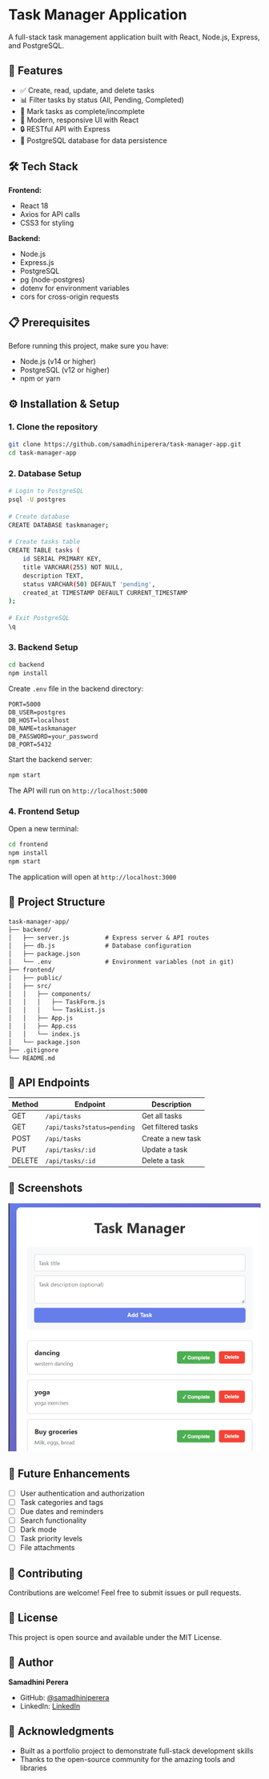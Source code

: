 # Task Manager Application

A full-stack task management application built with React, Node.js, Express, and PostgreSQL.

## 🚀 Features

- ✅ Create, read, update, and delete tasks
- 📊 Filter tasks by status (All, Pending, Completed)
- 🎯 Mark tasks as complete/incomplete
- 🎨 Modern, responsive UI with React
- 🔒 RESTful API with Express
- 💾 PostgreSQL database for data persistence

## 🛠️ Tech Stack

**Frontend:**
- React 18
- Axios for API calls
- CSS3 for styling

**Backend:**
- Node.js
- Express.js
- PostgreSQL
- pg (node-postgres)
- dotenv for environment variables
- cors for cross-origin requests

## 📋 Prerequisites

Before running this project, make sure you have:

- Node.js (v14 or higher)
- PostgreSQL (v12 or higher)
- npm or yarn

## ⚙️ Installation & Setup

### 1. Clone the repository

```bash
git clone https://github.com/samadhiniperera/task-manager-app.git
cd task-manager-app
```

### 2. Database Setup

```bash
# Login to PostgreSQL
psql -U postgres

# Create database
CREATE DATABASE taskmanager;

# Create tasks table
CREATE TABLE tasks (
    id SERIAL PRIMARY KEY,
    title VARCHAR(255) NOT NULL,
    description TEXT,
    status VARCHAR(50) DEFAULT 'pending',
    created_at TIMESTAMP DEFAULT CURRENT_TIMESTAMP
);

# Exit PostgreSQL
\q
```

### 3. Backend Setup

```bash
cd backend
npm install
```

Create `.env` file in the backend directory:

```env
PORT=5000
DB_USER=postgres
DB_HOST=localhost
DB_NAME=taskmanager
DB_PASSWORD=your_password
DB_PORT=5432
```

Start the backend server:

```bash
npm start
```

The API will run on `http://localhost:5000`

### 4. Frontend Setup

Open a new terminal:

```bash
cd frontend
npm install
npm start
```

The application will open at `http://localhost:3000`

## 📁 Project Structure

```
task-manager-app/
├── backend/
│   ├── server.js          # Express server & API routes
│   ├── db.js              # Database configuration
│   ├── package.json
│   └── .env               # Environment variables (not in git)
├── frontend/
│   ├── public/
│   ├── src/
│   │   ├── components/
│   │   │   ├── TaskForm.js
│   │   │   └── TaskList.js
│   │   ├── App.js
│   │   ├── App.css
│   │   └── index.js
│   └── package.json
├── .gitignore
└── README.md
```

## 🔌 API Endpoints

| Method | Endpoint | Description |
|--------|----------|-------------|
| GET | `/api/tasks` | Get all tasks |
| GET | `/api/tasks?status=pending` | Get filtered tasks |
| POST | `/api/tasks` | Create a new task |
| PUT | `/api/tasks/:id` | Update a task |
| DELETE | `/api/tasks/:id` | Delete a task |

## 📸 Screenshots
![alt text](image.png)


## 🎯 Future Enhancements

- [ ] User authentication and authorization
- [ ] Task categories and tags
- [ ] Due dates and reminders
- [ ] Search functionality
- [ ] Dark mode
- [ ] Task priority levels
- [ ] File attachments

## 🤝 Contributing

Contributions are welcome! Feel free to submit issues or pull requests.

## 📝 License

This project is open source and available under the MIT License.

## 👤 Author

**Samadhini Perera**
- GitHub: [@samadhiniperera](https://github.com/samadhiniperera)
- LinkedIn: [LinkedIn](https://www.linkedin.com/in/samadhini-perera-263a842b8/)

## 🙏 Acknowledgments

- Built as a portfolio project to demonstrate full-stack development skills
- Thanks to the open-source community for the amazing tools and libraries
